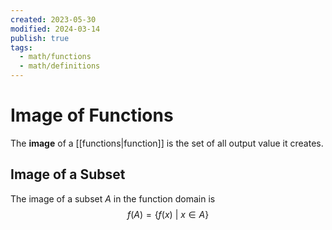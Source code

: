 ```yaml
---
created: 2023-05-30
modified: 2024-03-14
publish: true
tags:
  - math/functions
  - math/definitions
---
```


# Image of Functions
The **image** of a [[functions|function]] is the set of all output value it creates.

## Image of a Subset
The image of a subset $A$ in the function domain is
$$
f(A) = \{ f(x) \ | \ x \in A \}
$$